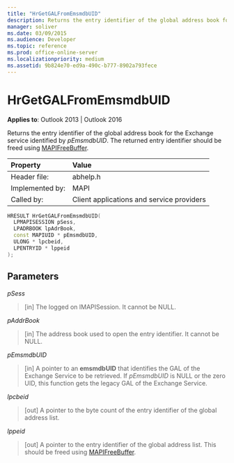 ```yaml
---
title: "HrGetGALFromEmsmdbUID"
description: Returns the entry identifier of the global address book for the Exchange service identified by pEmsmdbUID. 
manager: soliver
ms.date: 03/09/2015
ms.audience: Developer
ms.topic: reference
ms.prod: office-online-server
ms.localizationpriority: medium
ms.assetid: 9b824e70-ed9a-490c-b777-8902a793fece
---
```


# HrGetGALFromEmsmdbUID

  
  
**Applies to**: Outlook 2013 | Outlook 2016 
  
Returns the entry identifier of the global address book for the Exchange service identified by  _pEmsmdbUID_. The returned entry identifier should be freed using [MAPIFreeBuffer](mapifreebuffer.md).
  
|Property |Value |
|:-----|:-----|
|Header file:  <br/> |abhelp.h  <br/> |
|Implemented by:  <br/> |MAPI  <br/> |
|Called by:  <br/> |Client applications and service providers  <br/> |
   
```cpp
HRESULT HrGetGALFromEmsmdbUID(
  LPMAPISESSION pSess,
  LPADRBOOK lpAdrBook,
  const MAPIUID * pEmsmdbUID,
  ULONG * lpcbeid,
  LPENTRYID * lppeid
);
```

## Parameters

 _pSess_
  
> [in] The logged on IMAPISession. It cannot be NULL.
    
 _pAddrBook_
  
> [in] The address book used to open the entry identifier. It cannot be NULL.
    
 _pEmsmdbUID_
  
> [in] A pointer to an **emsmdbUID** that identifies the GAL of the Exchange Service to be retrieved. If  _pEmsmdbUID_ is NULL or the zero UID, this function gets the legacy GAL of the Exchange Service. 
    
 _lpcbeid_
  
> [out] A pointer to the byte count of the entry identifier of the global address list.
    
 _lppeid_
  
> [out] A pointer to the entry identifier of the global address list. This should be freed using [MAPIFreeBuffer](mapifreebuffer.md).
    

